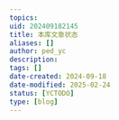 ```yaml
---
topics: 
uid: 202409182145
title: 本库文章状态
aliases: []
author: ped_yc
description: 
tags: []
date-created: 2024-09-18
date-modified: 2025-02-24
status: [YCTODO]
type: [blog]
---
```

